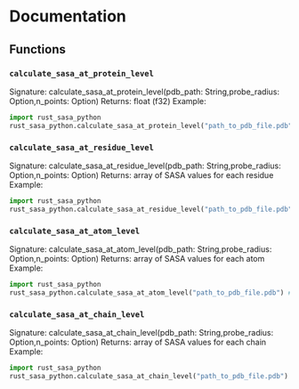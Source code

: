 # Documentation

## Functions

### `calculate_sasa_at_protein_level`
Signature: calculate_sasa_at_protein_level(pdb_path: String,probe_radius: Option<f32>,n_points: Option<usize>) 
Returns: float (f32)
Example:
```python
import rust_sasa_python
rust_sasa_python.calculate_sasa_at_protein_level("path_to_pdb_file.pdb") # Also supports mmCIF files!
```

### `calculate_sasa_at_residue_level`
Signature: calculate_sasa_at_residue_level(pdb_path: String,probe_radius: Option<f32>,n_points: Option<usize>)
Returns: array of SASA values for each residue
Example:
```python
import rust_sasa_python
rust_sasa_python.calculate_sasa_at_residue_level("path_to_pdb_file.pdb") # Also supports mmCIF files!
```

### `calculate_sasa_at_atom_level`
Signature: calculate_sasa_at_atom_level(pdb_path: String,probe_radius: Option<f32>,n_points: Option<usize>)
Returns: array of SASA values for each atom
Example:
```python
import rust_sasa_python
rust_sasa_python.calculate_sasa_at_atom_level("path_to_pdb_file.pdb") # Also supports mmCIF files!
```

### `calculate_sasa_at_chain_level`
Signature: calculate_sasa_at_chain_level(pdb_path: String,probe_radius: Option<f32>,n_points: Option<usize>)
Returns: array of SASA values for each chain
Example:
```python
import rust_sasa_python
rust_sasa_python.calculate_sasa_at_chain_level("path_to_pdb_file.pdb") # Also supports mmCIF files!
```
